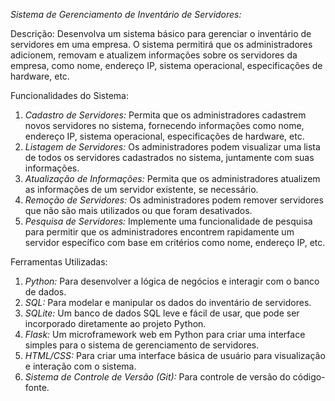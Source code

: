 *Sistema de Gerenciamento de Inventário de Servidores:*

Descrição:
Desenvolva um sistema básico para gerenciar o inventário de servidores em uma empresa. O sistema permitirá que os administradores adicionem, removam e atualizem informações sobre os servidores da empresa, como nome, endereço IP, sistema operacional, especificações de hardware, etc.

Funcionalidades do Sistema:

1. *Cadastro de Servidores:* Permita que os administradores cadastrem novos servidores no sistema, fornecendo informações como nome, endereço IP, sistema operacional, especificações de hardware, etc.
2. *Listagem de Servidores:* Os administradores podem visualizar uma lista de todos os servidores cadastrados no sistema, juntamente com suas informações.
3. *Atualização de Informações:* Permita que os administradores atualizem as informações de um servidor existente, se necessário.
4. *Remoção de Servidores:* Os administradores podem remover servidores que não são mais utilizados ou que foram desativados.
5. *Pesquisa de Servidores:* Implemente uma funcionalidade de pesquisa para permitir que os administradores encontrem rapidamente um servidor específico com base em critérios como nome, endereço IP, etc.

Ferramentas Utilizadas:

1. *Python:* Para desenvolver a lógica de negócios e interagir com o banco de dados.
2. *SQL:* Para modelar e manipular os dados do inventário de servidores.
3. *SQLite:* Um banco de dados SQL leve e fácil de usar, que pode ser incorporado diretamente ao projeto Python.
4. *Flask:* Um microframework web em Python para criar uma interface simples para o sistema de gerenciamento de servidores.
5. *HTML/CSS:* Para criar uma interface básica de usuário para visualização e interação com o sistema.
6. *Sistema de Controle de Versão (Git):* Para controle de versão do código-fonte.
